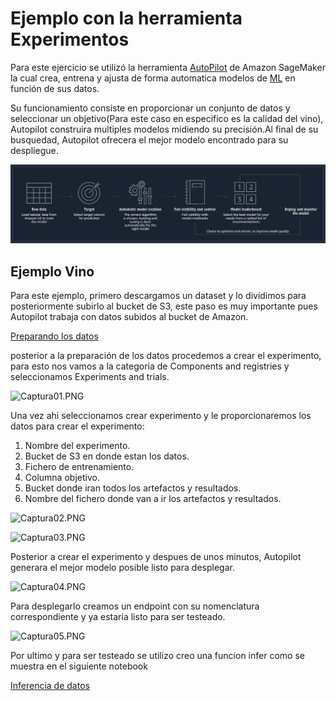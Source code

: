 # Ejemplo con la herramienta Experimentos

Para este ejercicio se utilizó la herramienta [AutoPilot](https://aws.amazon.com/es/sagemaker/autopilot/) de Amazon SageMaker la cual crea, entrena y ajusta de forma automatica modelos de [ML](https://cleverdata.io/que-es-machine-learning-big-data/#:~:text=Machine%20Learning%20es%20una%20disciplina,complejos%20en%20millones%20de%20datos.) en función de sus datos.

Su funcionamiento consiste en proporcionar un conjunto de datos y seleccionar un objetivo(Para este caso en especifico es la calidad del vino), Autopilot construira multiples modelos midiendo su precisión.Al final de su busquedad, Autopilot ofrecera el mejor modelo encontrado para su despliegue.

![product-page-diagram_SageMaker_Auto-Pilot_dk-bg@2x.e2d27caf8ec3224f1498d904aee630f61c847359.png](/Ejemplo02/product-page-diagram_SageMaker_Auto-Pilot_dk-bg@2x.e2d27caf8ec3224f1498d904aee630f61c847359.png)

## Ejemplo Vino

Para este ejemplo, primero descargamos un dataset y lo dividimos para posteriormente subirlo al bucket de S3, este paso es muy importante pues Autopilot trabaja con datos subidos al bucket de Amazon.

[Preparando los datos](https://github.com/Afelipe1599/SageMaker/blob/main/Ejemplo02/prepare_data.ipynb)

posterior a la preparación de los datos procedemos a crear el experimento, para esto nos vamos a la categoria de Components and registries y seleccionamos Experiments and trials.

![Captura01.PNG]({{site.baseurl}}/Ejemplo02/Captura01.PNG)

Una vez ahi seleccionamos crear experimento y le proporcionaremos los datos para crear el experimento:

1. Nombre del experimento.
1. Bucket de S3 en donde estan los datos.
1. Fichero de entrenamiento.
1. Columna objetivo.
1. Bucket donde iran todos los artefactos y resultados.
1. Nombre del fichero donde van a ir los artefactos y resultados.

![Captura02.PNG]({{site.baseurl}}/Ejemplo02/Captura02.PNG)

![Captura03.PNG]({{site.baseurl}}/Ejemplo02/Captura03.PNG)

Posterior a crear el experimento y despues de unos minutos, Autopilot generara el mejor modelo posible listo para desplegar.

![Captura04.PNG]({{site.baseurl}}/Ejemplo02/Captura04.PNG)

Para desplegarlo creamos un endpoint con su nomenclatura correspondiente y ya estaria listo para ser testeado.

![Captura05.PNG]({{site.baseurl}}/Ejemplo02/Captura05.PNG)

Por ultimo y para ser testeado se utilizo creo una funcion infer como se muestra en el siguiente notebook

[Inferencia de datos](https://github.com/Afelipe1599/SageMaker/blob/main/Ejemplo02/inference.ipynb)




